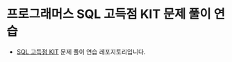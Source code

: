 # 프로그래머스 SQL 고득점 KIT 문제 풀이 연습

- [SQL 고득점 KIT](https://programmers.co.kr/learn/challenges?tab=sql_practice_kit) 문제 풀이 연습 레포지토리입니다.
